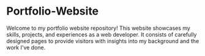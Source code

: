 # Portfolio-Website
Welcome to my portfolio website repository! This website showcases my skills, projects, and experiences as a web developer. It consists of carefully designed pages to provide visitors with insights into my background and the work I've done.
